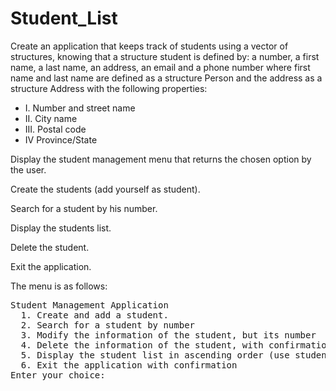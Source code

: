 # Student_List

Create an application that keeps track of students using a vector of structures, knowing that a structure student is defined by: a number, a first name, a last name, an address, an email and a phone number where first name and last name are defined as a structure Person and the address as a structure Address with the following properties:

- I. Number and street name
- II. City name
- III. Postal code
- IV Province/State

Display the student management menu that returns the chosen option by the user.

Create the students (add yourself as student).

Search for a student by his number.

Display the students list.

Delete the student.

Exit the application.

The menu is as follows:
<pre>Student Management Application
  1. Create and add a student.
  2. Search for a student by number
  3. Modify the information of the student, but its number
  4. Delete the information of the student, with confirmation
  5. Display the student list in ascending order (use student number)
  6. Exit the application with confirmation
Enter your choice:</pre>
  
